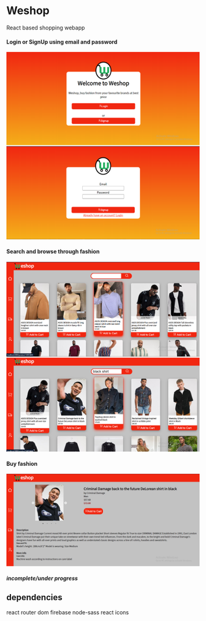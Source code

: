 # Weshop
React based shopping webapp
#### Login or SignUp using email and password
![Landing](./screenshot/landing.PNG)
![Login Screen](./screenshot/signup.PNG)
#### Search and browse through fashion
![Home](./screenshot/home.PNG)
![Search](./screenshot/search.PNG)

#### Buy fashion
![Product](./screenshot/product.PNG)

##### incomplete/under progress
## dependencies
react router dom
firebase
node-sass
react icons